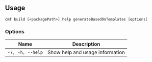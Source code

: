<!-- BEGIN USAGE -->

Usage
-----

```
cmf build [<packagePath>] help generateBasedOnTemplates [options]
```

### Options

Name | Description
---- | -----------
`-?, -h, --help` | Show help and usage information


<!-- END USAGE -->
